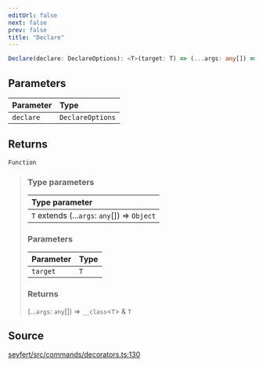 ```yaml
---
editUrl: false
next: false
prev: false
title: "Declare"
---
```


```ts
Declare(declare: DeclareOptions): <T>(target: T) => (...args: any[]) => __class<T> & T
```

## Parameters

| Parameter | Type |
| :------ | :------ |
| `declare` | `DeclareOptions` |

## Returns

`Function`

> ### Type parameters
>
> | Type parameter |
> | :------ |
> | `T` extends (...`args`: `any`[]) => `Object` |
>
> ### Parameters
>
> | Parameter | Type |
> | :------ | :------ |
> | `target` | `T` |
>
> ### Returns
>
> (...`args`: `any`[]) => `__class`\<`T`\> & `T`
>

## Source

[seyfert/src/commands/decorators.ts:130](https://github.com/potoland/potocuit/blob/c4fb0c1/src/commands/decorators.ts#L130)
